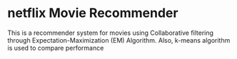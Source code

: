 # netflix Movie Recommender
This is a recommender system for movies using Collaborative filtering through Expectation-Maximization (EM) Algorithm. Also, k-means algorithm is used to compare performance
